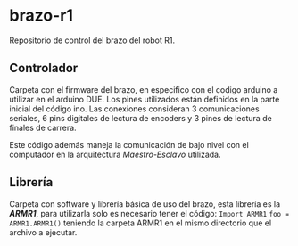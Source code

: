 # brazo-r1
Repositorio de control del brazo del robot R1.

## Controlador
Carpeta con el firmware del brazo, en especifico con el codigo arduino a utilizar en el arduino DUE. Los pines utilizados están definidos en la parte inicial del código ino. Las conexiones consideran 3 comunicaciones seriales, 6 pins digitales de lectura de encoders y 3 pines de lectura de finales de carrera.

Este código además maneja la comunicación de bajo nivel con el computador en la arquitectura _Maestro-Esclavo_ utilizada.

## Librería
Carpeta con software y librería básica de uso del brazo, esta librería es la **_ARMR1_**, para utilizarla solo es necesario tener el código:
``` Import ARMR1 ```
``` foo = ARMR1.ARMR1() ```
teniendo la carpeta ARMR1 en el mismo directorio que el archivo a ejecutar.


